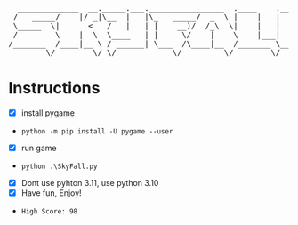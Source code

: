 <pre>  _____________  __._____.___.________________  .____    .____     
 /   _____/    |/ _|\__  |   |\_   _____/  _  \ |    |   |    |    
 \_____  \|      <   /   |   | |    __)/  /_\  \|    |   |    |    
 /        \    |  \  \____   | |     \/    |    \    |___|    |___ 
/_______  /____|__ \ / ______| \___  /\____|__  /_______ \_______ \
        \/        \/ \/            \/         \/        \/       \/</pre>

# Instructions
 - [X] install pygame
 - `python -m pip install -U pygame --user`
 - [X] run game 
 - `python .\SkyFall.py`
 - [X] Dont use pyhton 3.11, use python 3.10
 - [X] Have fun, Enjoy!
 - `High Score: 98`
